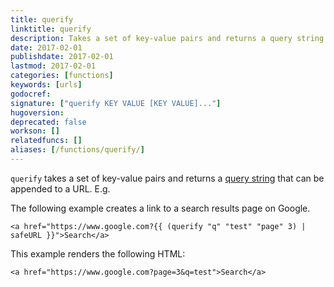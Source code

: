 ```yaml
---
title: querify
linktitle: querify
description: Takes a set of key-value pairs and returns a query string to be appended to URLs.
date: 2017-02-01
publishdate: 2017-02-01
lastmod: 2017-02-01
categories: [functions]
keywords: [urls]
godocref:
signature: ["querify KEY VALUE [KEY VALUE]..."]
hugoversion:
deprecated: false
workson: []
relatedfuncs: []
aliases: [/functions/querify/]
---
```


`querify` takes a set of key-value pairs and returns a [query string](https://en.wikipedia.org/wiki/Query_string) that can be appended to a URL. E.g.

The following example creates a link to a search results page on Google.

```
<a href="https://www.google.com?{{ (querify "q" "test" "page" 3) | safeURL }}">Search</a>
```

This example renders the following HTML:

```
<a href="https://www.google.com?page=3&q=test">Search</a>
```
